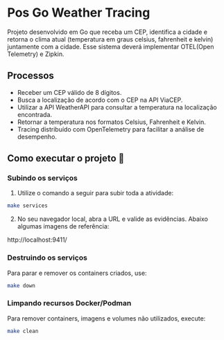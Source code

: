 
# Pos Go Weather Tracing

Projeto desenvolvido em Go que receba um CEP, identifica a cidade e retorna o clima atual (temperatura em graus celsius, fahrenheit e kelvin) juntamente com a cidade. Esse sistema deverá implementar OTEL(Open Telemetry) e Zipkin.

## Processos

- Receber um CEP válido de 8 dígitos.
- Busca a localização de acordo com o CEP na API ViaCEP.
- Utilizar a API WeatherAPI para consultar a temperatura na localização encontrada.
- Retornar a temperatura nos formatos Celsius, Fahrenheit e Kelvin.
- Tracing distribuído com OpenTelemetry para facilitar a análise de desempenho.

## Como executar o projeto 🚀

### Subindo os serviços

1. Utilize o comando a seguir para subir toda a atividade:

```bash
make services
```

2. No seu navegador local, abra a URL e valide as evidências. Abaixo algumas imagens de referência:

http://localhost:9411/


### Destruindo os serviços
Para parar e remover os containers criados, use:
```bash
make down
```

### Limpando recursos Docker/Podman
Para remover containers, imagens e volumes não utilizados, execute:
```bash
make clean
```